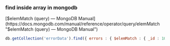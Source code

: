 ### find inside array in mongodb


[$elemMatch (query) — MongoDB Manual](https://docs.mongodb.com/manual/reference/operator/query/elemMatch "$elemMatch (query) — MongoDB Manual")


 

```js
db.getCollection('errorData').find({ errors : { $elemMatch : { _id : 104}}}).count()
```
